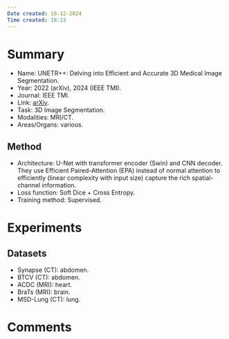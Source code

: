 ```yaml
---
Date created: 18-12-2024
Time created: 18:23
---
```


# Summary
- Name: UNETR++: Delving into Efficient and Accurate 3D Medical Image Segmentation.
- Year: 2022 (arXiv), 2024 (IEEE TMI).
- Journal: IEEE TMI.
- Link: [arXiv](https://arxiv.org/abs/2212.04497).
- Task: 3D Image Segmentation.
- Modalities: MRI/CT.
- Areas/Organs: various.

## Method
- Architecture: U-Net with transformer encoder (Swin) and CNN decoder. They use Efficient Paired-Attention (EPA) instead of normal attention to efficiently (linear complexity with input size) capture the rich spatial-channel information.
- Loss function: Soft Dice + Cross Entropy.
- Training method: Supervised.

# Experiments

## Datasets
- Synapse (CT): abdomen.
- BTCV (CT): abdomen.
- ACDC (MRI): heart.
- BraTs (MRI): brain.
- MSD-Lung (CT): lung.

# Comments
